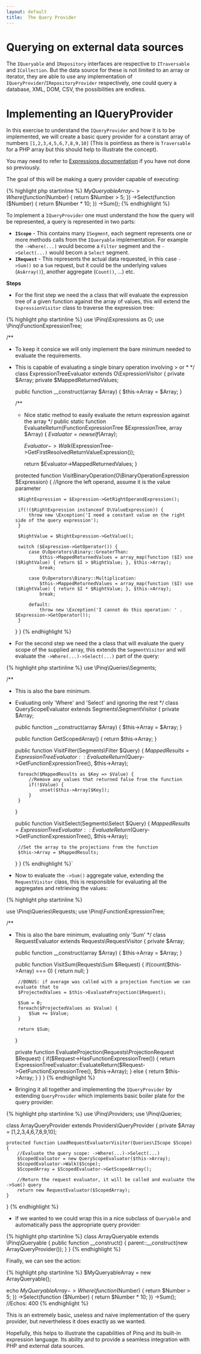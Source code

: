 ```yaml
---
layout: default
title:  The Query Provider
---
```

Querying on external data sources
=================================
The `IQueryable` and `IRepository` interfaces are respective to `ITraversable` and `ICollection`. But the data source for these is not limited to an array or iterator, they are able to use any implementation of `IQueryProvider`/`IRepositoryProvider` respectively, one could query a database, XML, DOM, CSV, the possibilities are endless.

Implementing an IQueryProvider
==============================
In this exercise to understand the `IQueryProvider` and how it is to be implemented, 
we will create a basic query provider for a constant array of numbers `[1,2,3,4,5,6,7,8,9,10]` 
(This is pointless as there is `Traversable` for a PHP array but this should help to illustrate the concept).

You may need to refer to [Expressions documentation](expressions.html) if you have not done so previously.

The goal of this will be making a query provider capable of executing:

{% highlight php startinline %}
$MyQueryableArray
        ->Where(function ($Number)  { return $Number > 5; })
        ->Select(function ($Number)  { return $Number * 10; })
        ->Sum();
{% endhighlight %}

To implement a `IQueryProvider` one must understand the how the query will be represented, a query is represented in two parts:
 - **`IScope`** - This contains many `ISegment`, each segment represents one or more methods calls from the `IQueryable` implementation. For example the `->Where(...)` would become a `Filter` segment and the `->Select(...)` would becom a `Select` segment. 
 - **`IRequest`** - This represents the actual data requested, in this case `->Sum()`  so a `Sum` request, but it could be the underlying values (`AsArray()`), another aggregate (`Count()`, ...) etc.

**Steps**

 - For the first step we need the a class that will evaluate the expression tree of a given function against the array of values, this will extend the `ExpressionVisitor` class to traverse the expression tree:

{% highlight php startinline %}
use \Pinq\Expressions as O;
use \Pinq\FunctionExpressionTree;

/**
 * To keep it consice we will only implement the bare minimum needed to evaluate the requirements.
 * This is capable of evaluating a single binary operation involving > or *
 */
class ExpressionTreeEvaluator extends O\ExpressionVisitor
{
    private $Array;
    private $MappedReturnedValues;
    
    public function __construct(array $Array)
    {
        $this->Array = $Array;
    }
    
    /**
     * Nice static method to easily evaluate the return expression against the array
     */
    public static function EvaluateReturn(FunctionExpressionTree $ExpressionTree, array $Array) {
        $Evaluator = new self($Array);
        
        $Evaluator->Walk($ExpressionTree->GetFirstResolvedReturnValueExpression());
        
        return $Evaluator->MappedReturnedValues;
    }
    
    protected function VisitBinaryOperation(O\BinaryOperationExpression $Expression)
    {
        //Ignore the left operand, assume it is the value parameter
        
        $RightExpression = $Expression->GetRightOperandExpression();
        
        if(!($RightExpression instanceof O\ValueExpression)) {
            throw new \Exception('I need a constant value on the right side of the query expression');
        }
        
        $RightValue = $RightExpression->GetValue();
        
        switch ($Expression->GetOperator()) {
            case O\Operators\Binary::GreaterThan:
                $this->MappedReturnedValues = array_map(function ($I) use ($RightValue) { return $I > $RightValue; }, $this->Array);
                break;
            
            case O\Operators\Binary::Multiplication:
                $this->MappedReturnedValues = array_map(function ($I) use ($RightValue) { return $I * $RightValue; }, $this->Array);
                break;

            default:
                throw new \Exception('I cannot do this operation: ' . $Expression->GetOperator());
        }
    }
}
{% endhighlight %}

 - For the second step we need the a class that will evaluate the query scope of the supplied array, this extends the `SegmentVisitor` and will evaluate the `->Where(...)->Select(...)` part of the query:

{% highlight php startinline %}
use \Pinq\Queries\Segments;

/**
 * This is also the bare minimum.
 * Evaluating only 'Where' and 'Select' and ignoring the rest
 */
class QueryScopeEvaluator extends Segments\SegmentVisitor
{
    private $Array;
    
    public function __construct(array $Array)
    {
        $this->Array = $Array;
    }
    
    public function GetScopedArray()
    {
        return $this->Array;
    }
    
    public function VisitFilter(Segments\Filter $Query)
    {
        $MappedResults = ExpressionTreeEvaluator::EvaluateReturn($Query->GetFunctionExpressionTree(), $this->Array);
        
        foreach($MappedResults as $Key => $Value) {
            //Remove any values that returned false from the function
            if(!$Value) {
                unset($this->Array[$Key]);
            }
        }
    }
    
    public function VisitSelect(Segments\Select $Query)
    {
        $MappedResults = ExpressionTreeEvaluator::EvaluateReturn($Query->GetFunctionExpressionTree(), $this->Array);
        
        //Set the array to the projections from the function
        $this->Array = $MappedResults;
    }
}
{% endhighlight %}`

 - Now to evaluate the `->Sum()` aggregate value, extending the `RequestVisitor` class, this is responsible for evaluating all the aggregates and retrieving the values:

{% highlight php startinline %}

use \Pinq\Queries\Requests;
use \Pinq\FunctionExpressionTree;

/**
 * This is also the bare minimum, evaluating only 'Sum'
 */
class RequestEvaluator extends Requests\RequestVisitor
{
    private $Array;
    
    public function __construct(array $Array)
    {
        $this->Array = $Array;
    }
    
    public function VisitSum(Requests\Sum $Request)
    {
        if(count($this->Array) === 0) {
            return null;
        }
        
        //BONUS: if average was called with a projection function we can evaluate that to
        $ProjectedValues = $this->EvaluateProjection($Request);
        
        $Sum = 0;
        foreach($ProjectedValues as $Value) {
            $Sum += $Value;
        }
        
        return $Sum;
    }
    
    private function EvaluateProjection(Requests\ProjectionRequest $Request) 
    {
        if($Request->HasFunctionExpressionTree()) {
            return ExpressionTreeEvaluator::EvaluateReturn($Request->GetFunctionExpressionTree(), $this->Array);
        }
        else {
            return $this->Array;
        }
    }
}
{% endhighlight %}

- Bringing it all together and implementing the `IQueryProvider` by extending `QueryProvider` which implements basic boiler plate for the query provider:

{% highlight php startinline %}
use \Pinq\Providers;
use \Pinq\Queries;

class ArrayQueryProvider extends Providers\QueryProvider 
{
    private $Array = [1,2,3,4,6,7,8,9,10];
    
    protected function LoadRequestEvaluatorVisitor(Queries\IScope $Scope)
    {
        //Evaluate the query scope: ->Where(...)->Select(...)
        $ScopedEvaluator = new QueryScopeEvaluator($this->Array);
        $ScopedEvaluator->Walk($Scope);
        $ScopedArray = $ScopedEvaluator->GetScopedArray();
        
        //Return the request evaluator, it will be called and evaluate the ->Sum() query
        return new RequestEvaluator($ScopedArray);
    }
}
{% endhighlight %}

- If we wanted to we could wrap this in a nice subclass of `Queryable` and automatically pass the appropriate query provider:

{% highlight php startinline %}
class ArrayQueryable extends \Pinq\Queryable
{
    public function __construct()
    {
        parent::__construct(new ArrayQueryProvider());
    }
}
{% endhighlight %}

Finally, we can see the action:

{% highlight php startinline %}
$MyQueryableArray = new ArrayQueryable();

echo $MyQueryableArray
        ->Where(function ($Number)  { return $Number > 5; })
        ->Select(function ($Number)  { return $Number * 10; })
        ->Sum();
//Echos: 400
{% endhighlight %}

This is an extremely basic, useless and naive implementation of the query provider, but nevertheless it does exactly as we wanted. 

Hopefully, this helps to illustrate the capabilities of Pinq and its built-in expression language. Its ability and to provide a seamless integration with PHP and external data sources.